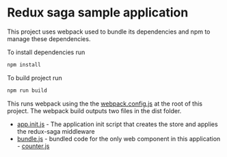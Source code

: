 # Redux saga sample application

This project uses webpack used to bundle its dependencies and npm to manage these dependencies. 

To install dependencies run 
```bash 
npm install 
```

To build project run

```bash
npm run build
```

This runs webpack using the the [webpack.config.js](./webpack.config.js) at the root of this project. The webpack build outputs two files in the dist folder.

- [app.init.js](./dist/app.init.js) - The application init script that creates the store and applies the redux-saga middleware
- [bundle.js](./dist/bundle.js) - bundled code for the only web component in this application - [counter.js](./src/counter.js)

